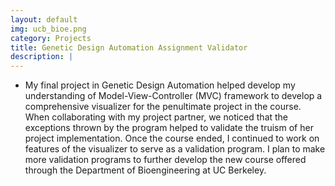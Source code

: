 ```yaml
---
layout: default
img: ucb_bioe.png
category: Projects
title: Genetic Design Automation Assignment Validator
description: |
---
```


* My final project in Genetic Design Automation helped develop my understanding of Model-View-Controller (MVC) framework to develop a comprehensive visualizer for the penultimate project in the course. When collaborating with my project partner, we noticed that the exceptions thrown by the program helped to validate the truism of her project implementation. Once the course ended, I continued to work on features of the visualizer to serve as a validation program. I plan to make more validation programs to further develop the new course offered through the Department of Bioengineering at UC Berkeley.
